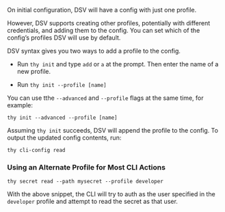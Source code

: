 ﻿[title]: # (Add a Profile to a Config)
[tags]: # (,)
[priority]: # (4010)
 
On initial configuration, DSV will have a config with just one profile.

However, DSV supports creating other profiles, potentially with different credentials, and adding them to the config. You can set which of the config’s profiles DSV will use by default.

DSV syntax gives you two ways to add a profile to the config.

* Run `thy init` and type `add` or `a` at the prompt. Then enter the name of a new profile.

* Run `thy init --profile [name]`

You can use tthe `--advanced` and `--profile` flags at the same time, for example:

`thy init --advanced --profile [name]`

Assuming `thy init` succeeds, DSV will append the profile to the config. To output the updated config contents, run:

`thy cli-config read`

### Using an Alternate Profile for Most CLI Actions

`thy secret read --path mysecret --profile developer`

With the above snippet, the CLI will try to auth as the user specified in the `developer` profile and attempt to read the secret as that user.


